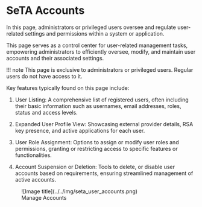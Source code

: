# SeTA Accounts
In this page, administrators or privileged users oversee and regulate user-related settings and permissions within a system or application.

This page serves as a control center for user-related management tasks, empowering administrators to efficiently oversee, modify, and maintain user accounts and their associated settings.

!!! note
    This page is exclusive to administrators or privileged users. Regular users do not have access to it.

Key features typically found on this page include:

1. User Listing: A comprehensive list of registered users, often including their basic information such as usernames, email addresses, roles, status and access levels.

2. Expanded User Profile View: Showcasing external provider details, RSA key presence, and active applications for each user.

3. User Role Assignment: Options to assign or modify user roles and permissions, granting or restricting access to specific features or functionalities.

4. Account Suspension or Deletion: Tools to delete, or disable user accounts based on requirements, ensuring streamlined management of active accounts.

<figure markdown>
  ![Image title](../../img/seta_user_accounts.png)
  <figcaption>Manage Accounts</figcaption>
</figure>